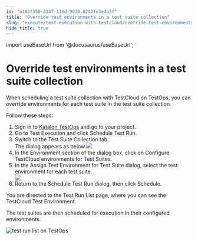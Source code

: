 ```yaml
---
id: "a485f350-3347-11ed-9930-0242fe3e4a3f"
title: "Override test environments in a test suite collection"
slug: "execute/test-execution-with-testcloud/override-test-environments-in-a-test-suite-collection"
hide_title: true
---
```

import useBaseUrl from '@docusaurus/useBaseUrl';


# <a id="task-1856" class="anchor_top_offset"/><a id="ariaid-title1" class="anchor_top_offset"/>Override test environments in a test suite collection

<section xmlns="http://www.w3.org/1999/xhtml" className="section context"><p className="p">When scheduling a test suite collection with <span className="ph uicontrol">TestCloud</span> on <span className="ph">TestOps</span>, you can override environments for each test suite in the test suite collection.</p><p className="p">Follow these steps:</p></section> 
<ol xmlns="http://www.w3.org/1999/xhtml" className="ol steps"><li className="li step stepexpand"><span className="ph cmd">Sign in to <a className="xref j-external-link" href="https://testops.katalon.io/login" target="_blank">Katalon TestOps</a> and go to your project.</span></li><li className="li step stepexpand"><span className="ph cmd">Go to <span className="ph uicontrol">Test Execution</span> and click <span className="ph uicontrol">Schedule Test Run</span>.</span></li><li className="li step stepexpand"><span className="ph cmd">Switch to the <span className="ph uicontrol">Test Suite Collection</span> tab.</span><div className="itemgroup stepresult">The dialog appears as below.<img className="image" width={850} src={useBaseUrl("/16089890-b767-11ed-825f-0242cfbc79b5.png")} /></div></li><li className="li step stepexpand"><span className="ph cmd">In the <span className="ph uicontrol">Environment</span> section of the dialog box, click on <span className="ph uicontrol">Configure TestCloud environments for Test Suites</span>.</span></li><li className="li step stepexpand"><span className="ph cmd">In the <span className="ph uicontrol">Assign Test Environment for Test Suite</span> dialog, select the test environment for each test suite.</span><div className="itemgroup stepresult"><img className="image" width={850} src={useBaseUrl("/143ab660-b767-11ed-825f-0242cfbc79b5.png")} /></div></li><li className="li step stepexpand"><span className="ph cmd">Return to the <span className="ph uicontrol">Schedule Test Run</span> dialog, then click <span className="ph uicontrol">Schedule</span>.</span></li></ol> 
<section xmlns="http://www.w3.org/1999/xhtml" className="section result">You are directed to the <span className="ph uicontrol">Test Run List</span> page, where you can see the TestCloud Test Environment. <p className="p">The test suites are then scheduled for execution in their configured environments.</p><p className="p"><img className="image" width={850} src={useBaseUrl("/33451a30-6af2-11ed-a602-0242cfbc79b5.png")} alt="test run list on TestOps" /></p></section> 
